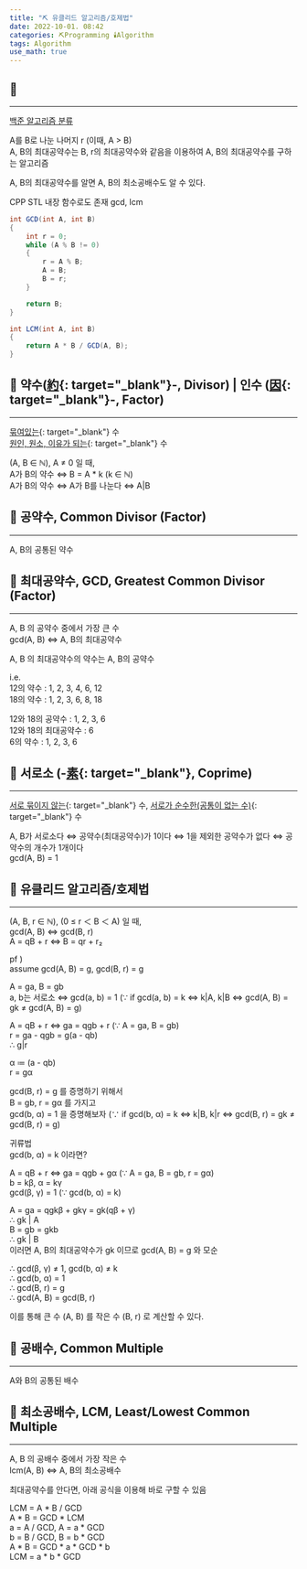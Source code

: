 ```yaml
---
title: "⛏️ 유클리드 알고리즘/호제법"
date: 2022-10-01. 08:42
categories: ⛏️Programming 🕯️Algorithm
tags: Algorithm
use_math: true
---
```


## 💎

---
[백준 알고리즘 분류](https://www.acmicpc.net/problemset?sort=ac_desc&algo=26)

A를 B로 나눈 나머지 r (이때, A > B)  
A, B의 최대공약수는 B, r의 최대공약수와 같음을 이용하여 A, B의 최대공약수를 구하는 알고리즘  

A, B의 최대공약수를 알면 A, B의 최소공배수도 알 수 있다.

CPP STL 내장 함수로도 존재 gcd, lcm  

```cs
int GCD(int A, int B)
{
    int r = 0;
    while (A % B != 0)
    {
        r = A % B;
        A = B;
        B = r;
    }

    return B;
}

int LCM(int A, int B)
{
    return A * B / GCD(A, B);
}
```

## 💎 약수([約](https://hanja.dict.naver.com/#/entry/ccko/ecc0d50d850b485a8361cb39d3995490){: target="_blank"}-, Divisor) | 인수 ([因](https://hanja.dict.naver.com/#/entry/ccko/cec202238f684acf86d21bf343b79aa8){: target="_blank"}-, Factor)

---

[묶여있는](https://hanja.dict.naver.com/#/entry/ccko/ecc0d50d850b485a8361cb39d3995490){: target="_blank"} 수  
[원인, 원소, 이유가 되는](https://hanja.dict.naver.com/#/entry/ccko/cec202238f684acf86d21bf343b79aa8){: target="_blank"} 수  

(A, B ∈ ℕ), A ≠ 0 일 때,  
A가 B의 약수 ⇔ B = A * k (k ∈ ℕ)  
A가 B의 약수 ⇔ A가 B를 나눈다 ⇔ A|B  

## 💎 공약수, Common Divisor (Factor)  

---
A, B의 공통된 약수  

## 💎 최대공약수, GCD, Greatest Common Divisor (Factor)  

---
A, B 의 공약수 중에서 가장 큰 수  
gcd(A, B) ⇔ A, B의 최대공약수  

A, B 의 최대공약수의 약수는 A, B의 공약수  

i.e.  
12의 약수 : 1, 2, 3, 4, 6, 12  
18의 약수 : 1, 2, 3, 6, 8, 18  

12와 18의 공약수 : 1, 2, 3, 6  
12와 18의 최대공약수 : 6  
6의 약수 : 1, 2, 3, 6  

## 💎 서로소 (-[素](https://hanja.dict.naver.com/#/entry/ccko/d16e6665e5f943be80491da2e2d0f3d4){: target="_blank"}, Coprime)

---

[서로 묶이지 않는](https://hanja.dict.naver.com/#/entry/ccko/d16e6665e5f943be80491da2e2d0f3d4){: target="_blank"} 수, [서로가 순수한(공통이 없는 수)](https://hanja.dict.naver.com/#/entry/ccko/d16e6665e5f943be80491da2e2d0f3d4){: target="_blank"} 수  

A, B가 서로소다 ⇔ 공약수(최대공약수)가 1이다 ⇔ 1을 제외한 공약수가 없다 ⇔ 공약수의 개수가 1개이다  
gcd(A, B) = 1  

## 💎 유클리드 알고리즘/호제법  

---

(A, B, r ∈ ℕ), (0 ≤ r ＜ B ＜ A) 일 때,  
gcd(A, B) ⇔ gcd(B, r)  
A = qB + r ⇔ B = qr + r₂  

pf )  
assume gcd(A, B) = g, gcd(B, r) = g  
  
A = ga, B = gb  
a, b는 서로소 ⇔ gcd(a, b) = 1 (∵ if gcd(a, b) = k ⇔ k|A, k|B ⇔ gcd(A, B) = gk ≠ gcd(A, B) = g)  

A = qB + r ⇔ ga = qgb + r (∵ A = ga, B = gb)  
r = ga - qgb = g(a - qb)  
∴ g|r  

α ≔ (a - qb)  
r = gα  

gcd(B, r) = g 를 증명하기 위해서  
B = gb, r = gα 를 가지고  
gcd(b, α) = 1 을 증명해보자 (∵ if gcd(b, α) = k ⇔ k|B, k|r ⇔ gcd(B, r) = gk ≠ gcd(B, r) = g)  

귀류법  
gcd(b, α) = k 이라면?  

A = qB + r ⇔ ga = qgb + gα (∵ A = ga, B = gb, r = gα)  
b = kβ, α = kγ  
gcd(β, γ) = 1 (∵ gcd(b, α) = k)  

A = ga = qgkβ + gkγ = gk(qβ + γ)  
∴ gk | A  
B = gb = gkb  
∴ gk | B  
이러면 A, B의 최대공약수가 gk 이므로 gcd(A, B) = g 와 모순

∴ gcd(β, γ) ≠ 1, gcd(b, α) ≠ k  
∴ gcd(b, α) = 1  
∴ gcd(B, r) = g  
∴ gcd(A, B) = gcd(B, r)  

이를 통해 큰 수 (A, B) 를 작은 수 (B, r) 로 계산할 수 있다.  

## 💎 공배수, Common Multiple  

---

A와 B의 공통된 배수

## 💎 최소공배수, LCM, Least/Lowest Common Multiple  

---

A, B 의 공배수 중에서 가장 작은 수  
lcm(A, B) ⇔ A, B의 최소공배수  

최대공약수를 안다면, 아래 공식을 이용해 바로 구할 수 있음  

LCM = A \* B / GCD  
A \* B = GCD \* LCM  
a = A / GCD, A = a \* GCD  
b = B / GCD, B = b \* GCD  
A \* B = GCD \* a * GCD \* b  
LCM = a \* b \* GCD  
